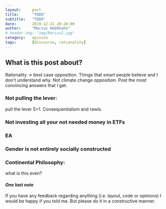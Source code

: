 ```yaml
---
layout:     post
title:      "TODO"
subtitle:   "TODO"
date:       2019-12-21 20:28:00
author:     "Marius Hobbhahn"
# header-img: "img/Marius2.jpg"
category:   opinion
tags:       [discourse, rationality]
---
```


## **What is this post about?** 

Rationality -> best case opposition. Things that smart people believe and I don't understand why. Not climate change opposition. Post the most convincing answers that I get.

### Not pulling the lever:

pull the lever 5>1. Consequentialism and rawls.

### Not investing all your not needed money in ETFs

### EA

### Gender is not entirely socially constructed


### Continental Philosophy:

what is this even?

#### ***One last note***

If you have any feedback regarding anything (i.e. layout, code or opinions) I would be happy if you told me. But please do it in a constructive manner.



